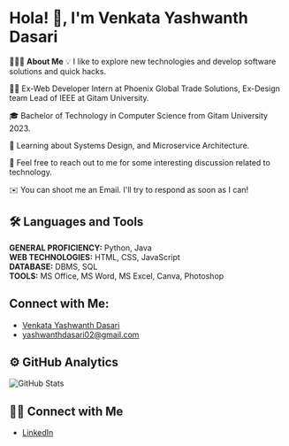 # Hola! 👋, I'm Venkata Yashwanth Dasari

👨🏻‍💻 **About Me**
💡 I like to explore new technologies and develop software solutions and quick hacks.

👨‍💻 Ex-Web Developer Intern at Phoenix Global Trade Solutions, Ex-Design team Lead of IEEE at Gitam University.

🎓 Bachelor of Technology in Computer Science from Gitam University 2023.

🌱 Learning about Systems Design, and Microservice Architecture.

💬 Feel free to reach out to me for some interesting discussion related to technology.

✉️ You can shoot me an Email. I'll try to respond as soon as I can!

## 🛠 Languages and Tools
**GENERAL PROFICIENCY:** Python, Java  
**WEB TECHNOLOGIES:** HTML, CSS, JavaScript  
**DATABASE:** DBMS, SQL  
**TOOLS:** MS Office, MS Word, MS Excel, Canva, Photoshop  

## Connect with Me:
- [Venkata Yashwanth Dasari](https://www.linkedin.com/in/venkata-yashwanth-dasari)
- [yashwanthdasari02@gmail.com](mailto:yashwanthdasari02@gmail.com)

## ⚙️ GitHub Analytics
![GitHub Stats](https://github-readme-stats.vercel.app/api?username=yashwanth02&show_icons=true&theme=radical)

## 🤝🏻 Connect with Me
- [LinkedIn](https://www.linkedin.com/in/venkata-yashwanth-dasari)

